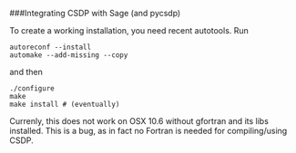###Integrating CSDP with Sage (and pycsdp)

To create a working installation, you need recent autotools.
Run 

    autoreconf --install 
    automake --add-missing --copy

and then 

    ./configure 
    make
    make install # (eventually)

Currenly, this does not work on OSX 10.6 without gfortran and its libs installed. This is a bug, as in fact no 
Fortran is needed for compiling/using CSDP. 
